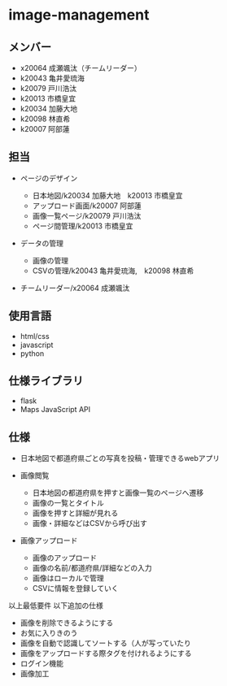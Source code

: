 # image-management

## メンバー

- x20064 成瀬颯汰（チームリーダー）
- k20043 亀井愛琉海
- k20079 戸川浩汰
- k20013 市橋皇宜
- k20034 加藤大地
- k20098 林直希
- k20007 阿部蓮

## 担当

- ページのデザイン
    - 日本地図/k20034 加藤大地　k20013 市橋皇宜
    - アップロード画面/k20007 阿部蓮
    - 画像一覧ページ/k20079 戸川浩汰
    - ページ間管理/k20013 市橋皇宜

- データの管理
    - 画像の管理
    - CSVの管理/k20043 亀井愛琉海,　k20098 林直希

- チームリーダー/x20064 成瀬颯汰

## 使用言語

- html/css
- javascript
- python

## 仕様ライブラリ

- flask
- Maps JavaScript API

## 仕様

- 日本地図で都道府県ごとの写真を投稿・管理できるwebアプリ

- 画像閲覧
    - 日本地図の都道府県を押すと画像一覧のページへ遷移
    - 画像の一覧とタイトル
    - 画像を押すと詳細が見れる
    - 画像・詳細などはCSVから呼び出す
- 画像アップロード
    - 画像のアップロード
    - 画像の名前/都道府県/詳細などの入力
    - 画像はローカルで管理
    - CSVに情報を登録していく

以上最低要件
以下追加の仕様

- 画像を削除できるようにする
- お気に入りきのう
- 画像を自動で認識してソートする（人が写っていたり
- 画像をアップロードする際タグを付けれるようにする
- ログイン機能
- 画像加工

